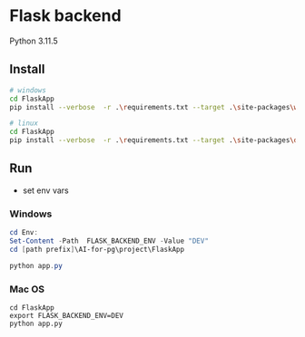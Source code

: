 # Flask backend

Python 3.11.5
## Install
```sh
# windows
cd FlaskApp
pip install --verbose  -r .\requirements.txt --target .\site-packages\windows --upgrade

# linux
cd FlaskApp
pip install --verbose  -r .\requirements.txt --target .\site-packages\darwin --upgrade
```

## Run
* set env vars
### Windows
```ps1
cd Env:
Set-Content -Path  FLASK_BACKEND_ENV -Value "DEV"
cd [path prefix]\AI-for-pg\project\FlaskApp

python app.py
```

### Mac OS
```
cd FlaskApp
export FLASK_BACKEND_ENV=DEV
python app.py
```
